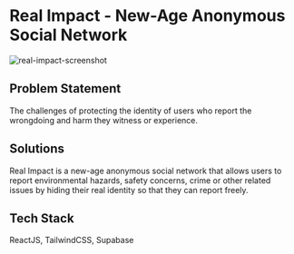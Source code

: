 # Real Impact - New-Age Anonymous Social Network

![real-impact-screenshot](https://user-images.githubusercontent.com/54701022/226514573-f5ba1685-801a-4ca7-81b2-fa40c37f12a9.png)

## Problem Statement

The challenges of protecting the identity of users who report the wrongdoing and harm they witness or experience.

## Solutions

Real Impact is a new-age anonymous social network that allows users to report environmental hazards, safety concerns, crime or other related issues by hiding their real identity so that they can report freely.

## Tech Stack

ReactJS, TailwindCSS, Supabase
